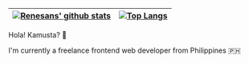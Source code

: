| [![Renesans' github stats](https://github-readme-stats.vercel.app/api?username=renesansz&theme=gruvbox&count_private=true&include_all_commits=true&show_icons=true)](https://github.com/renesansz/renesansz) | [![Top Langs](https://github-readme-stats.vercel.app/api/top-langs/?username=renesansz&layout=compact&theme=gruvbox&count_private=true&include_all_commits=true)](https://github.com/renesansz/renesansz) |
| ----------- | ----------- |

Hola! Kamusta? 👋

I'm currently a freelance frontend web developer from Philippines 🇵🇭
